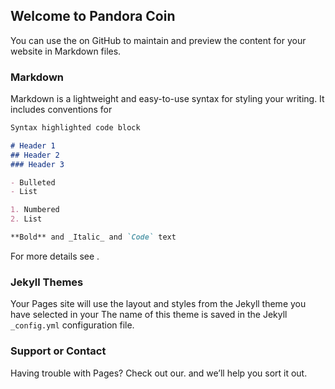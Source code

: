 ## Welcome to Pandora Coin

You can use the on GitHub to maintain and preview the content for your website in Markdown files.


### Markdown

Markdown is a lightweight and easy-to-use syntax for styling your writing. It includes conventions for

```markdown
Syntax highlighted code block

# Header 1
## Header 2
### Header 3

- Bulleted
- List

1. Numbered
2. List

**Bold** and _Italic_ and `Code` text

```

For more details see .

### Jekyll Themes

Your Pages site will use the layout and styles from the Jekyll theme you have selected in your The name of this theme is saved in the Jekyll `_config.yml` configuration file.

### Support or Contact

Having trouble with Pages? Check out our.  and we’ll help you sort it out.
